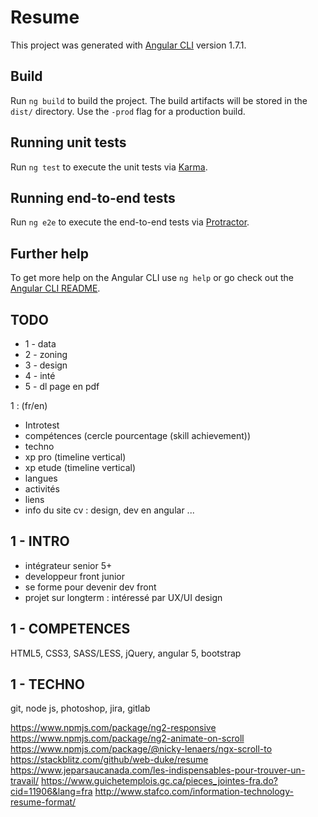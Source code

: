# Resume

This project was generated with [Angular CLI](https://github.com/angular/angular-cli) version 1.7.1.

## Build

Run `ng build` to build the project. The build artifacts will be stored in the `dist/` directory. Use the `-prod` flag for a production build.

## Running unit tests

Run `ng test` to execute the unit tests via [Karma](https://karma-runner.github.io).

## Running end-to-end tests

Run `ng e2e` to execute the end-to-end tests via [Protractor](http://www.protractortest.org/).

## Further help

To get more help on the Angular CLI use `ng help` or go check out the [Angular CLI README](https://github.com/angular/angular-cli/blob/master/README.md).

## TODO

- 1 - data
- 2 - zoning
- 3 - design
- 4 - inté
- 5 - dl page en pdf

1 : (fr/en)

- Introtest
- compétences (cercle pourcentage (skill achievement))
- techno
- xp pro (timeline vertical)
- xp etude (timeline vertical)
- langues
- activités
- liens
- info du site cv : design, dev en angular ...

## 1 - INTRO

- intégrateur senior 5+
- developpeur front junior
- se forme pour devenir dev front
- projet sur longterm : intéressé par UX/UI design

## 1 - COMPETENCES

HTML5, CSS3, SASS/LESS, jQuery, angular 5, bootstrap

## 1 - TECHNO

git, node js, photoshop,
jira, gitlab

<https://www.npmjs.com/package/ng2-responsive>
<https://www.npmjs.com/package/ng2-animate-on-scroll>
<https://www.npmjs.com/package/@nicky-lenaers/ngx-scroll-to>
<https://stackblitz.com/github/web-duke/resume>
<https://www.jeparsaucanada.com/les-indispensables-pour-trouver-un-travail/>
<https://www.guichetemplois.gc.ca/pieces_jointes-fra.do?cid=11906&lang=fra>
<http://www.stafco.com/information-technology-resume-format/>